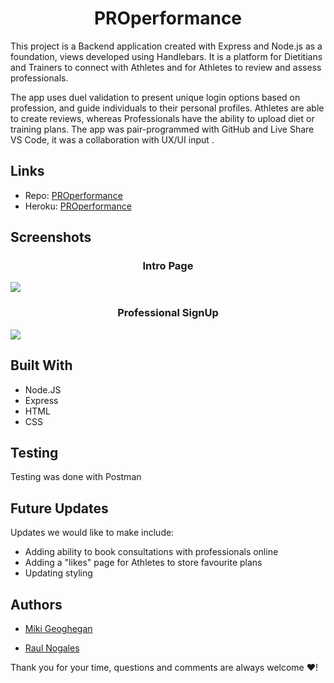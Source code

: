 <h1 align="center">PROperformance</h1>

<p>This project is a Backend application created with Express and Node.js as a foundation, views developed using Handlebars. It is a platform for Dietitians and Trainers to connect with Athletes and for Athletes to review and assess professionals.</p> 

<p>The app uses duel validation to present unique login options based on profession, and guide individuals to their personal profiles. Athletes are able to create reviews, whereas Professionals have the ability to upload diet or training plans. The app was pair-programmed with GitHub and Live Share VS Code, it was a collaboration with UX/UI input . </p>


## Links

- Repo: [PROperformance](https://github.com/Miki-Geoghegan/PROperformance)
- Heroku: [PROperformance](http://properformance.herokuapp.com/)


## Screenshots

<h3 align="center">Intro Page</h3>
<img src="https://user-images.githubusercontent.com/83708369/137113679-e60ff6b7-5f0e-47ea-9251-bb92cd723efc.png">

<h3 align="center">Professional SignUp</h3>
<img src="https://user-images.githubusercontent.com/83708369/137113812-727fe407-6b25-4392-963b-6cd85900281d.png">

## Built With

- Node.JS
- Express
- HTML
- CSS

## Testing

Testing was done with Postman


## Future Updates

<p>Updates we would like to make include:</p>
<ul>
<li>Adding ability to book consultations with professionals online</li>
<li>Adding a "likes" page for Athletes to store favourite plans</li>
<li>Updating styling</li>
</ul>

## Authors

- [Miki Geoghegan](https://github.com/Miki-Geoghegan)

- [Raul Nogales](https://github.com/rnogales16)

Thank you for your time, questions and comments are always welcome :heart:!

